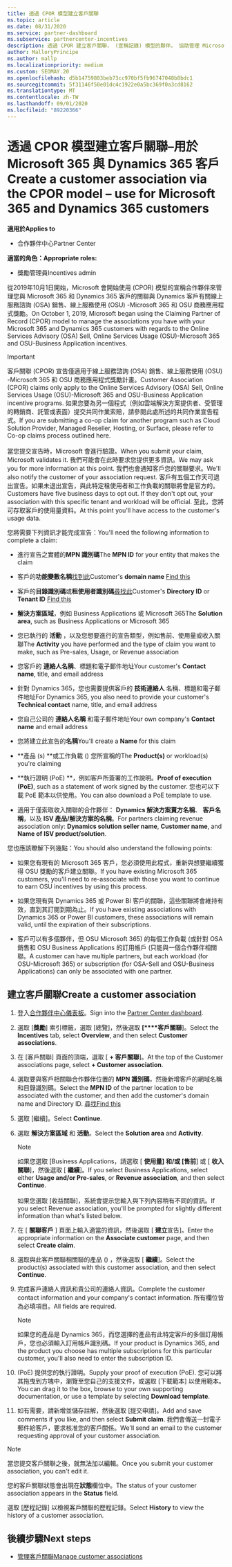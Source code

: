 ```yaml
---
title: 透過 CPOR 模型建立客戶關聯
ms.topic: article
ms.date: 08/31/2020
ms.service: partner-dashboard
ms.subservice: partnercenter-incentives
description: 透過 CPOR 建立客戶關聯， (宣稱記錄) 模型的夥伴。 協助管理 Microsoft 365 和 Dynamics 365 客戶的銷售、使用、& 獎勵。
author: MalloryPrincipe
ms.author: mallp
ms.localizationpriority: medium
ms.custom: SEOMAY.20
ms.openlocfilehash: d5b14759803beb73cc970bf5fb96747048b8bdc1
ms.sourcegitcommit: 5f31146f50e01dc4c1922e0a5bc369f0a3cd8162
ms.translationtype: MT
ms.contentlocale: zh-TW
ms.lasthandoff: 09/01/2020
ms.locfileid: "89220366"
---
```

# <a name="create-a-customer-association-via-the-cpor-model--use-for-microsoft-365-and-dynamics-365-customers"></a><span data-ttu-id="62bb3-104">透過 CPOR 模型建立客戶關聯–用於 Microsoft 365 與 Dynamics 365 客戶</span><span class="sxs-lookup"><span data-stu-id="62bb3-104">Create a customer association via the CPOR model – use for Microsoft 365 and Dynamics 365 customers</span></span>

<span data-ttu-id="62bb3-105">**適用於**</span><span class="sxs-lookup"><span data-stu-id="62bb3-105">**Applies to**</span></span>

- <span data-ttu-id="62bb3-106">合作夥伴中心</span><span class="sxs-lookup"><span data-stu-id="62bb3-106">Partner Center</span></span>

<span data-ttu-id="62bb3-107">**適當的角色：**</span><span class="sxs-lookup"><span data-stu-id="62bb3-107">**Appropriate roles:**</span></span>

- <span data-ttu-id="62bb3-108">獎勵管理員</span><span class="sxs-lookup"><span data-stu-id="62bb3-108">Incentives admin</span></span>

<span data-ttu-id="62bb3-109">從2019年10月1日開始，Microsoft 會開始使用 (CPOR) 模型的宣稱合作夥伴來管理您與 Microsoft 365 和 Dynamics 365 客戶的關聯與 Dynamics 客戶有關線上服務諮詢 (OSA) 銷售、線上服務使用 (OSU) -Microsoft 365 和 OSU 商務應用程式獎勵。</span><span class="sxs-lookup"><span data-stu-id="62bb3-109">On October 1, 2019, Microsoft began using the Claiming Partner of Record (CPOR) model to manage the associations you have with your Microsoft 365 and Dynamics 365 customers with regards to the Online Services Advisory (OSA) Sell, Online Services Usage (OSU)-Microsoft 365 and OSU-Business Application incentives.</span></span>

>[!Important]
> <span data-ttu-id="62bb3-110">客戶關聯 (CPOR) 宣告僅適用于線上服務諮詢 (OSA) 銷售、線上服務使用 (OSU) -Microsoft 365 和 OSU 商務應用程式獎勵計畫。</span><span class="sxs-lookup"><span data-stu-id="62bb3-110">Customer Association (CPOR) claims only apply to the Online Services Advisory (OSA) Sell, Online Services Usage (OSU)-Microsoft 365 and OSU-Business Application incentive programs.</span></span> <span data-ttu-id="62bb3-111">如果您要為另一個程式（例如雲端解決方案提供者、受管理的轉銷商、託管或表面）提交共同作業索賠，請參閱此處所述的共同作業宣告程式。</span><span class="sxs-lookup"><span data-stu-id="62bb3-111">If you are submitting a co-op claim for another program such as Cloud Solution Provider, Managed Reseller, Hosting, or Surface, please refer to Co-op claims process outlined here.</span></span> <br><br><span data-ttu-id="62bb3-112">當您提交宣告時，Microsoft 會進行驗證。</span><span class="sxs-lookup"><span data-stu-id="62bb3-112">When you submit your claim, Microsoft validates it.</span></span> <span data-ttu-id="62bb3-113">我們可能會在此時要求您提供更多資訊。</span><span class="sxs-lookup"><span data-stu-id="62bb3-113">We may ask you for more information at this point.</span></span> <span data-ttu-id="62bb3-114">我們也會通知客戶您的關聯要求。</span><span class="sxs-lookup"><span data-stu-id="62bb3-114">We'll also notify the customer of your association request.</span></span> <span data-ttu-id="62bb3-115">客戶有五個工作天可退出宣告。如果未退出宣告，與此特定租使用者和工作負載的關聯將會是官方的。</span><span class="sxs-lookup"><span data-stu-id="62bb3-115">Customers have five business days to opt out. If they don't opt out, your association with this specific tenant and workload will be official.</span></span> <span data-ttu-id="62bb3-116">至此，您將可存取客戶的使用量資料。</span><span class="sxs-lookup"><span data-stu-id="62bb3-116">At this point you'll have access to the customer's usage data.</span></span> 

<span data-ttu-id="62bb3-117">您將需要下列資訊才能完成宣告：</span><span class="sxs-lookup"><span data-stu-id="62bb3-117">You'll need the following information to complete a claim:</span></span>

- <span data-ttu-id="62bb3-118">進行宣告之實體的**MPN 識別碼**</span><span class="sxs-lookup"><span data-stu-id="62bb3-118">The **MPN ID** for your entity that makes the claim</span></span>

- <span data-ttu-id="62bb3-119">客戶的**功能變數名稱**[找到此](find-domain-name.md)</span><span class="sxs-lookup"><span data-stu-id="62bb3-119">Customer's **domain name** [Find this](find-domain-name.md)</span></span>

- <span data-ttu-id="62bb3-120">客戶的**目錄識別碼**或**租使用者識別碼**[尋找此](find-domain-name.md)</span><span class="sxs-lookup"><span data-stu-id="62bb3-120">Customer's **Directory ID** or **Tenant ID** [Find this](find-domain-name.md)</span></span>

- <span data-ttu-id="62bb3-121">**解決方案區域**，例如 Business Applications 或 Microsoft 365</span><span class="sxs-lookup"><span data-stu-id="62bb3-121">The **Solution area**, such as Business Applications or Microsoft 365</span></span>

- <span data-ttu-id="62bb3-122">您已執行的 **活動** ，以及您想要進行的宣告類型，例如售前、使用量或收入關聯</span><span class="sxs-lookup"><span data-stu-id="62bb3-122">The **Activity** you have performed and the type of claim you want to make, such as Pre-sales, Usage, or Revenue association</span></span>

- <span data-ttu-id="62bb3-123">您客戶的 **連絡人名稱**、標題和電子郵件地址</span><span class="sxs-lookup"><span data-stu-id="62bb3-123">Your customer's **Contact name**, title, and email address</span></span>

- <span data-ttu-id="62bb3-124">針對 Dynamics 365，您也需要提供客戶的 **技術連絡人** 名稱、標題和電子郵件地址</span><span class="sxs-lookup"><span data-stu-id="62bb3-124">For Dynamics 365, you also need to provide your customer's **Technical contact** name, title, and email address</span></span>

- <span data-ttu-id="62bb3-125">您自己公司的 **連絡人名稱** 和電子郵件地址</span><span class="sxs-lookup"><span data-stu-id="62bb3-125">Your own company's **Contact name** and email address</span></span>

- <span data-ttu-id="62bb3-126">您將建立此宣告的**名稱**</span><span class="sxs-lookup"><span data-stu-id="62bb3-126">You'll create a **Name** for this claim</span></span>

- <span data-ttu-id="62bb3-127">\*\*產品 (s) \*\*或工作負載 () 您所宣稱的</span><span class="sxs-lookup"><span data-stu-id="62bb3-127">The **Product(s)** or workload(s) you're claiming</span></span>

- <span data-ttu-id="62bb3-128">\*\*執行證明 (PoE) \*\*，例如客戶所簽署的工作說明。</span><span class="sxs-lookup"><span data-stu-id="62bb3-128">**Proof of execution (PoE)**, such as a statement of work signed by the customer.</span></span> <span data-ttu-id="62bb3-129">您也可以下載 PoE 範本以供使用。</span><span class="sxs-lookup"><span data-stu-id="62bb3-129">You can also download a PoE template to use.</span></span>

- <span data-ttu-id="62bb3-130">適用于僅索取收入關聯的合作夥伴： **Dynamics 解決方案賣方名稱**、 **客戶名稱**，以及 **ISV 產品/解決方案的名稱**。</span><span class="sxs-lookup"><span data-stu-id="62bb3-130">For partners claiming revenue association only: **Dynamics solution seller name**, **Customer name**, and **Name of ISV product/solution**.</span></span> 

<span data-ttu-id="62bb3-131">您也應該瞭解下列幾點：</span><span class="sxs-lookup"><span data-stu-id="62bb3-131">You should also understand the following points:</span></span>

- <span data-ttu-id="62bb3-132">如果您有現有的 Microsoft 365 客戶，您必須使用此程式，重新與想要繼續獲得 OSU 獎勵的客戶建立關聯。</span><span class="sxs-lookup"><span data-stu-id="62bb3-132">If you have existing Microsoft 365 customers, you'll need to re-associate with those you want to continue to earn OSU incentives by using this process.</span></span>

- <span data-ttu-id="62bb3-133">如果您現有與 Dynamics 365 或 Power BI 客戶的關聯，這些關聯將會維持有效，直到其訂閱到期為止。</span><span class="sxs-lookup"><span data-stu-id="62bb3-133">If you have existing associations with Dynamics 365 or Power BI customers, these associations will remain valid, until the expiration of their subscriptions.</span></span>

- <span data-ttu-id="62bb3-134">客戶可以有多個夥伴，但 OSU Microsoft 365) 的每個工作負載 (或針對 OSA 銷售和 OSU Business Applications 的訂用帳戶 (只能與一個合作夥伴相關聯。</span><span class="sxs-lookup"><span data-stu-id="62bb3-134">A customer can have multiple partners, but each workload (for OSU-Microsoft 365) or subscription (for OSA-Sell and OSU-Business Applications) can only be associated with one partner.</span></span>

## <a name="create-a-customer-association"></a><span data-ttu-id="62bb3-135">建立客戶關聯</span><span class="sxs-lookup"><span data-stu-id="62bb3-135">Create a customer association</span></span>

1. <span data-ttu-id="62bb3-136">登入[合作夥伴中心儀表板](https://partner.microsoft.com/dashboard/)。</span><span class="sxs-lookup"><span data-stu-id="62bb3-136">Sign into the [Partner Center dashboard](https://partner.microsoft.com/dashboard/).</span></span>

2. <span data-ttu-id="62bb3-137">選取 [**獎勵**] 索引標籤，選取 [總覽]，然後選取 **[\*\*\*\*客戶關聯**]。</span><span class="sxs-lookup"><span data-stu-id="62bb3-137">Select the **Incentives** tab, select **Overview**, and then select **Customer associations**.</span></span>

3. <span data-ttu-id="62bb3-138">在 [客戶關聯] 頁面的頂端，選取 [ **+ 客戶關聯**]。</span><span class="sxs-lookup"><span data-stu-id="62bb3-138">At the top of the Customer associations page, select **+ Customer association**.</span></span>

4. <span data-ttu-id="62bb3-139">選取要與客戶相關聯合作夥伴位置的 **MPN 識別碼**，然後新增客戶的網域名稱和目錄識別碼。</span><span class="sxs-lookup"><span data-stu-id="62bb3-139">Select the **MPN ID** of the partner location to be associated with the customer, and then add the customer's domain name and Directory ID.</span></span> [<span data-ttu-id="62bb3-140">尋找</span><span class="sxs-lookup"><span data-stu-id="62bb3-140">Find this</span></span>](find-domain-name.md)

5. <span data-ttu-id="62bb3-141">選取 [繼續]。</span><span class="sxs-lookup"><span data-stu-id="62bb3-141">Select **Continue**.</span></span>

6. <span data-ttu-id="62bb3-142">選取 **解決方案區域** 和 **活動**。</span><span class="sxs-lookup"><span data-stu-id="62bb3-142">Select the **Solution area** and **Activity**.</span></span> 

   >[!Note]
   >
   ><span data-ttu-id="62bb3-143">如果您選取 [Business Applications，請選取 [ **使用量] 和/或 [售前**] 或 [ **收入關聯**]，然後選取 [ **繼續**]。</span><span class="sxs-lookup"><span data-stu-id="62bb3-143">If you select Business Applications, select either **Usage and/or Pre-sales**, or **Revenue association**, and then select **Continue**.</span></span> 
   <br><br><span data-ttu-id="62bb3-144">如果您選取 [收益關聯]，系統會提示您輸入與下列內容稍有不同的資訊。</span><span class="sxs-lookup"><span data-stu-id="62bb3-144">If you select Revenue association, you'll be prompted for slightly different information than what's listed below.</span></span>

7. <span data-ttu-id="62bb3-145">在 [ **關聯客戶** ] 頁面上輸入適當的資訊，然後選取 [ **建立**宣告]。</span><span class="sxs-lookup"><span data-stu-id="62bb3-145">Enter the appropriate information on the **Associate customer** page, and then select **Create claim**.</span></span>

8. <span data-ttu-id="62bb3-146">選取與此客戶關聯相關聯的產品 () ，然後選取 [ **繼續**]。</span><span class="sxs-lookup"><span data-stu-id="62bb3-146">Select the product(s) associated with this customer association, and then select **Continue**.</span></span>

9. <span data-ttu-id="62bb3-147">完成客戶連絡人資訊和貴公司的連絡人資訊。</span><span class="sxs-lookup"><span data-stu-id="62bb3-147">Complete the customer contact information and your company's contact information.</span></span> <span data-ttu-id="62bb3-148">所有欄位皆為必填項目。</span><span class="sxs-lookup"><span data-stu-id="62bb3-148">All fields are required.</span></span> 

   >[!NOTE]
   ><span data-ttu-id="62bb3-149">如果您的產品是 Dynamics 365，而您選擇的產品有此特定客戶的多個訂用帳戶，您也必須輸入訂用帳戶識別碼。</span><span class="sxs-lookup"><span data-stu-id="62bb3-149">If your product is Dynamics 365, and the product you choose has multiple subscriptions for this particular customer, you'll also need to enter the subscription ID.</span></span>

10. <span data-ttu-id="62bb3-150"> (PoE) 提供您的執行證明。</span><span class="sxs-lookup"><span data-stu-id="62bb3-150">Supply your proof of execution (PoE).</span></span> <span data-ttu-id="62bb3-151">您可以將其拖曳到方塊中，瀏覽至您自己的支援文件，或選取 [下載範本] 以使用範本。</span><span class="sxs-lookup"><span data-stu-id="62bb3-151">You can drag it to the box, browse to your own supporting documentation, or use a template by selecting **Download template**.</span></span> 

11. <span data-ttu-id="62bb3-152">如有需要，請新增並儲存註解，然後選取 [提交申請]。</span><span class="sxs-lookup"><span data-stu-id="62bb3-152">Add and save comments if you like, and then select **Submit claim**.</span></span> <span data-ttu-id="62bb3-153">我們會傳送一封電子郵件給客戶，要求核准您的客戶關係。</span><span class="sxs-lookup"><span data-stu-id="62bb3-153">We'll send an email to the customer requesting approval of your customer association.</span></span>

   >[!NOTE]
   ><span data-ttu-id="62bb3-154">當您提交客戶關聯之後，就無法加以編輯。</span><span class="sxs-lookup"><span data-stu-id="62bb3-154">Once you submit your customer association, you can't edit it.</span></span>

<span data-ttu-id="62bb3-155">您的客戶關聯狀態會出現在**狀態**欄位中。</span><span class="sxs-lookup"><span data-stu-id="62bb3-155">The status of your customer association appears in the **Status** field.</span></span>

<span data-ttu-id="62bb3-156">選取 [歷程記錄] 以檢視客戶關聯的歷程記錄。</span><span class="sxs-lookup"><span data-stu-id="62bb3-156">Select **History** to view the history of a customer association.</span></span>

## <a name="next-steps"></a><span data-ttu-id="62bb3-157">後續步驟</span><span class="sxs-lookup"><span data-stu-id="62bb3-157">Next steps</span></span>

- [<span data-ttu-id="62bb3-158">管理客戶關聯</span><span class="sxs-lookup"><span data-stu-id="62bb3-158">Manage customer associations</span></span>](incentives-manage-customer-associations.md)